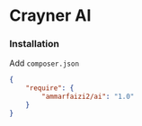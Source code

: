 # Crayner AI


### Installation

Add `composer.json`

```json
{
    "require": {
        "ammarfaizi2/ai": "1.0"
    }
}

```